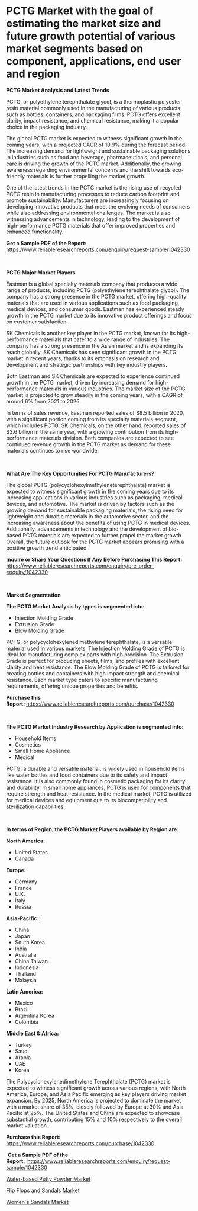 <p><h1>PCTG Market with the goal of estimating the market size and future growth potential of various market segments based on component, applications, end user and region</h1></p><p><strong>PCTG Market Analysis and Latest Trends</strong></p>
<p><p>PCTG, or polyethylene terephthalate glycol, is a thermoplastic polyester resin material commonly used in the manufacturing of various products such as bottles, containers, and packaging films. PCTG offers excellent clarity, impact resistance, and chemical resistance, making it a popular choice in the packaging industry.</p><p>The global PCTG market is expected to witness significant growth in the coming years, with a projected CAGR of 10.9% during the forecast period. The increasing demand for lightweight and sustainable packaging solutions in industries such as food and beverage, pharmaceuticals, and personal care is driving the growth of the PCTG market. Additionally, the growing awareness regarding environmental concerns and the shift towards eco-friendly materials is further propelling the market growth.</p><p>One of the latest trends in the PCTG market is the rising use of recycled PCTG resin in manufacturing processes to reduce carbon footprint and promote sustainability. Manufacturers are increasingly focusing on developing innovative products that meet the evolving needs of consumers while also addressing environmental challenges. The market is also witnessing advancements in technology, leading to the development of high-performance PCTG materials that offer improved properties and enhanced functionality.</p></p>
<p><strong>Get a Sample PDF of the Report:&nbsp;</strong> <a href="https://www.reliableresearchreports.com/enquiry/request-sample/1042330">https://www.reliableresearchreports.com/enquiry/request-sample/1042330</a></p>
<p>&nbsp;</p>
<p><strong>PCTG Major Market Players</strong></p>
<p><p>Eastman is a global specialty materials company that produces a wide range of products, including PCTG (polyethylene terephthalate glycol). The company has a strong presence in the PCTG market, offering high-quality materials that are used in various applications such as food packaging, medical devices, and consumer goods. Eastman has experienced steady growth in the PCTG market due to its innovative product offerings and focus on customer satisfaction.</p><p>SK Chemicals is another key player in the PCTG market, known for its high-performance materials that cater to a wide range of industries. The company has a strong presence in the Asian market and is expanding its reach globally. SK Chemicals has seen significant growth in the PCTG market in recent years, thanks to its emphasis on research and development and strategic partnerships with key industry players.</p><p>Both Eastman and SK Chemicals are expected to experience continued growth in the PCTG market, driven by increasing demand for high-performance materials in various industries. The market size of the PCTG market is projected to grow steadily in the coming years, with a CAGR of around 6% from 2021 to 2026.</p><p>In terms of sales revenue, Eastman reported sales of $8.5 billion in 2020, with a significant portion coming from its specialty materials segment, which includes PCTG. SK Chemicals, on the other hand, reported sales of $3.6 billion in the same year, with a growing contribution from its high-performance materials division. Both companies are expected to see continued revenue growth in the PCTG market as demand for these materials continues to rise worldwide.</p></p>
<p>&nbsp;</p>
<p><strong>What Are The Key Opportunities For PCTG Manufacturers?</strong></p>
<p><p>The global PCTG (polycyclohexylmethyleneterephthalate) market is expected to witness significant growth in the coming years due to its increasing applications in various industries such as packaging, medical devices, and automotive. The market is driven by factors such as the growing demand for sustainable packaging materials, the rising need for lightweight and durable materials in the automotive sector, and the increasing awareness about the benefits of using PCTG in medical devices. Additionally, advancements in technology and the development of bio-based PCTG materials are expected to further propel the market growth. Overall, the future outlook for the PCTG market appears promising with a positive growth trend anticipated.</p></p>
<p><strong>Inquire or Share Your Questions If Any Before Purchasing This Report:</strong> <a href="https://www.reliableresearchreports.com/enquiry/pre-order-enquiry/1042330">https://www.reliableresearchreports.com/enquiry/pre-order-enquiry/1042330</a></p>
<p>&nbsp;</p>
<p><strong>Market Segmentation</strong></p>
<p><strong>The PCTG Market Analysis by types is segmented into:</strong></p>
<p><ul><li>Injection Molding Grade</li><li>Extrusion Grade</li><li>Blow Molding Grade</li></ul></p>
<p><p>PCTG, or polycyclohexylenedimethylene terephthalate, is a versatile material used in various markets. The Injection Molding Grade of PCTG is ideal for manufacturing complex parts with high precision. The Extrusion Grade is perfect for producing sheets, films, and profiles with excellent clarity and heat resistance. The Blow Molding Grade of PCTG is tailored for creating bottles and containers with high impact strength and chemical resistance. Each market type caters to specific manufacturing requirements, offering unique properties and benefits.</p></p>
<p><strong>Purchase this Report:&nbsp;</strong><a href="https://www.reliableresearchreports.com/purchase/1042330">https://www.reliableresearchreports.com/purchase/1042330</a></p>
<p>&nbsp;</p>
<p><strong>The PCTG Market Industry Research by Application is segmented into:</strong></p>
<p><ul><li>Household Items</li><li>Cosmetics</li><li>Small Home Appliance</li><li>Medical</li></ul></p>
<p><p>PCTG, a durable and versatile material, is widely used in household items like water bottles and food containers due to its safety and impact resistance. It is also commonly found in cosmetic packaging for its clarity and durability. In small home appliances, PCTG is used for components that require strength and heat resistance. In the medical market, PCTG is utilized for medical devices and equipment due to its biocompatibility and sterilization capabilities.</p></p>
<p>&nbsp;</p>
<p><strong>In terms of Region, the PCTG Market Players available by Region are:</strong></p>
<p>
    <p> <strong> North America: </strong>
        <ul>
            <li>United States</li>
            <li>Canada</li>
        </ul>
        </p> 
    <p> <strong> Europe: </strong>
        <ul>
            <li>Germany</li>
            <li>France</li>
            <li>U.K.</li>
            <li>Italy</li>
            <li>Russia</li>
        </ul>
        </p> 
    <p> <strong> Asia-Pacific: </strong>
        <ul>
            <li>China</li>
            <li>Japan</li>
            <li>South Korea</li>
            <li>India</li>
            <li>Australia</li>
            <li>China Taiwan</li>
            <li>Indonesia</li>
            <li>Thailand</li>
            <li>Malaysia</li>
        </ul>
        </p> 
    <p> <strong> Latin America: </strong>
        <ul>
            <li>Mexico</li>
            <li>Brazil</li>
            <li>Argentina Korea</li>
            <li>Colombia</li>
        </ul>
        </p> 
    <p> <strong> Middle East & Africa: </strong>
        <ul>
            <li>Turkey</li>
            <li>Saudi</li>
            <li>Arabia</li>
            <li>UAE</li>
            <li>Korea</li>
        </ul>
    </p>
    </p>
<p><p>The Polycyclohexylenedimethylene Terephthalate (PCTG) market is expected to witness significant growth across various regions, with North America, Europe, and Asia Pacific emerging as key players driving market expansion. By 2025, North America is projected to dominate the market with a market share of 35%, closely followed by Europe at 30% and Asia Pacific at 25%. The United States and China are expected to showcase substantial growth, contributing 15% and 10% respectively to the overall market valuation.</p></p>
<p><strong>Purchase this Report: </strong><a href="https://www.reliableresearchreports.com/purchase/1042330">https://www.reliableresearchreports.com/purchase/1042330</a></p>
<p>&nbsp;<strong>Get a Sample PDF of the Report:&nbsp;&nbsp;</strong><a href="https://www.reliableresearchreports.com/enquiry/request-sample/1042330">https://www.reliableresearchreports.com/enquiry/request-sample/1042330</a></p>
<p><strong></strong></p>
<p><p><a href="https://view.publitas.com/reportprime-1/decoding-the-water-based-putty-powder-market-a-deep-dive-into-the-latest-market-trends-market-segmentation-and-competitive-analysis/">Water-based Putty Powder Market</a></p><p><a href="https://view.publitas.com/reportprime-1/flip-flops-and-sandals-market-furnish-information-about-market-size-market-share-market-dynamics-and-projections-spanning-from-2023-to-2030/">Flip Flops and Sandals Market</a></p><p><a href="https://view.publitas.com/reportprime-1/womens-sandals-market-size-market-share-and-global-market-analysis-report-2023-2030/">Women`s Sandals Market</a></p></p>